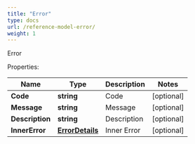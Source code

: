 ```yaml
---
title: "Error"
type: docs
url: /reference-model-error/
weight: 1
---
```

Error

Properties:

Name | Type | Description | Notes
---- | ---- | ----------- | -----
**Code** | **string** | Code              | [optional] 
**Message** | **string** | Message              | [optional] 
**Description** | **string** | Description              | [optional] 
**InnerError** | [**ErrorDetails**](/email/reference-model-error-details/) | Inner Error              | [optional] 


